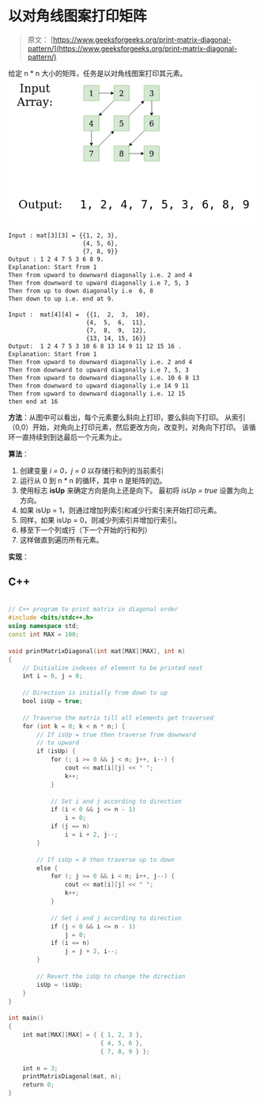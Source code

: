 # 以对角线图案打印矩阵

> 原文： [https://www.geeksforgeeks.org/print-matrix-diagonal-pattern/](https://www.geeksforgeeks.org/print-matrix-diagonal-pattern/)

给定 n * n 大小的矩阵，任务是以对角线图案打印其元素。
![](img/8c366008db60e6d58a5dde6eddec7b8a.png)

```
Input : mat[3][3] = {{1, 2, 3},
                     {4, 5, 6},
                     {7, 8, 9}}
Output : 1 2 4 7 5 3 6 8 9.
Explanation: Start from 1 
Then from upward to downward diagonally i.e. 2 and 4
Then from downward to upward diagonally i.e 7, 5, 3 
Then from up to down diagonally i.e  6, 8 
Then down to up i.e. end at 9.

Input :  mat[4][4] =  {{1,  2,  3,  10},
                      {4,  5,  6,  11},
                      {7,  8,  9,  12},
                      {13, 14, 15, 16}}
Output:  1 2 4 7 5 3 10 6 8 13 14 9 11 12 15 16 .
Explanation: Start from 1 
Then from upward to downward diagonally i.e. 2 and 4
Then from downward to upward diagonally i.e 7, 5, 3 
Then from upward to downward diagonally i.e. 10 6 8 13
Then from downward to upward diagonally i.e 14 9 11
Then from upward to downward diagonally i.e. 12 15
then end at 16

```



**方法**：从图中可以看出，每个元素要么斜向上打印，要么斜向下打印。 从索引（0,0）开始，对角向上打印元素，然后更改方向，改变列，对角向下打印。 该循环一直持续到到达最后一个元素为止。

**算法**：

1.  创建变量 *i = 0，j = 0* 以存储行和列的当前索引
2.  运行从 0 到 n * n 的循环，其中 n 是矩阵的边。
3.  使用标志 **isUp** 来确定方向是向上还是向下。 最初将 *isUp = true* 设置为向上方向。
4.  如果 isUp = 1，则通过增加列索引和减少行索引来开始打印元素。
5.  同样，如果 isUp = 0，则减少列索引并增加行索引。
6.  移至下一个列或行（下一个开始的行和列）
7.  这样做直到遍历所有元素。

**实现**：

## C++ 

```cpp

// C++ program to print matrix in diagonal order 
#include <bits/stdc++.h> 
using namespace std; 
const int MAX = 100; 

void printMatrixDiagonal(int mat[MAX][MAX], int n) 
{ 
    // Initialize indexes of element to be printed next 
    int i = 0, j = 0; 

    // Direction is initially from down to up 
    bool isUp = true; 

    // Traverse the matrix till all elements get traversed 
    for (int k = 0; k < n * n;) { 
        // If isUp = true then traverse from downward 
        // to upward 
        if (isUp) { 
            for (; i >= 0 && j < n; j++, i--) { 
                cout << mat[i][j] << " "; 
                k++; 
            } 

            // Set i and j according to direction 
            if (i < 0 && j <= n - 1) 
                i = 0; 
            if (j == n) 
                i = i + 2, j--; 
        } 

        // If isUp = 0 then traverse up to down 
        else { 
            for (; j >= 0 && i < n; i++, j--) { 
                cout << mat[i][j] << " "; 
                k++; 
            } 

            // Set i and j according to direction 
            if (j < 0 && i <= n - 1) 
                j = 0; 
            if (i == n) 
                j = j + 2, i--; 
        } 

        // Revert the isUp to change the direction 
        isUp = !isUp; 
    } 
} 

int main() 
{ 
    int mat[MAX][MAX] = { { 1, 2, 3 }, 
                          { 4, 5, 6 }, 
                          { 7, 8, 9 } }; 

    int n = 3; 
    printMatrixDiagonal(mat, n); 
    return 0; 
} 

```
